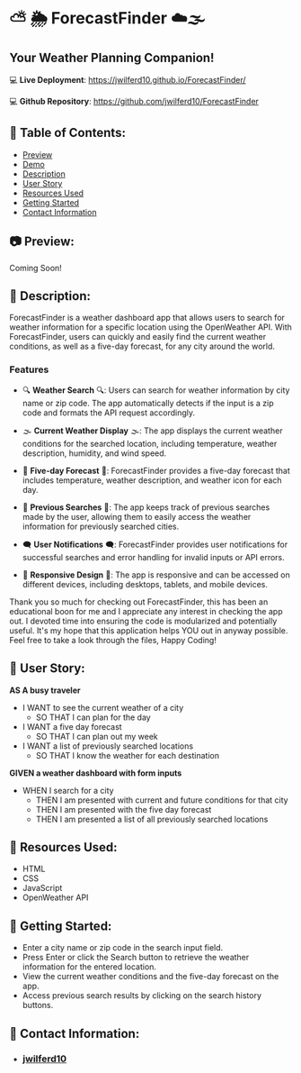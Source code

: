 # ⛅ 🌦️ ForecastFinder ☁️🌫️

## Your Weather Planning Companion!

:computer: **Live Deployment**: https://jwilferd10.github.io/ForecastFinder/

:computer: **Github Repository**: https://github.com/jwilferd10/ForecastFinder

## :open_file_folder: Table of Contents:
  - [Preview](#camera-preview)
  - [Demo](#movie_camera-demo)
  - [Description](#wave-description)
  - [User Story](#book-user-story)
  - [Resources Used](#floppy_disk-resources-used)
  - [Getting Started](#minidisc-getting-started)
  - [Contact Information](#e-mail-contact-information)

## :camera: Preview:
Coming Soon!

## :wave: Description: 
ForecastFinder is a weather dashboard app that allows users to search for weather information for a specific location using the OpenWeather API. With ForecastFinder, users can quickly and easily find the current weather conditions, as well as a five-day forecast, for any city around the world.

### Features
- 🔍 **Weather Search** 🔍: Users can search for weather information by city name or zip code. The app automatically detects if the input is a zip code and formats the API request accordingly.

- 🌫️ **Current Weather Display** 🌫️: The app displays the current weather conditions for the searched location, including temperature, weather description, humidity, and wind speed.

- 📆 **Five-day Forecast** 📆: ForecastFinder provides a five-day forecast that includes temperature, weather description, and weather icon for each day.

- 📍 **Previous Searches** 📍: The app keeps track of previous searches made by the user, allowing them to easily access the weather information for previously searched cities.

- 🗨️ **User Notifications** 🗨️: ForecastFinder provides user notifications for successful searches and error handling for invalid inputs or API errors.

- 📱 **Responsive Design** 📱: The app is responsive and can be accessed on different devices, including desktops, tablets, and mobile devices.

Thank you so much for checking out ForecastFinder, this has been an educational boon for me and I appreciate any interest in checking the app out. I devoted time into ensuring the code is modularized and potentially useful. It's my hope that this application helps YOU out in anyway possible. Feel free to take a look through the files, Happy Coding! 

## :book: User Story:
**AS A  busy traveler**
- I WANT to see the current weather of a city 
  - SO THAT I can plan for the day
- I WANT a five day forecast 
  - SO THAT I can plan out my week
- I WANT a list of previously searched locations
  - SO THAT I know the weather for each destination 

**GIVEN a weather dashboard with form inputs**
- WHEN I search for a city
  - THEN I am presented with current and future conditions for that city
  - THEN I am presented with the five day forecast 
  - THEN I am presented a list of all previously searched locations
  
## :floppy_disk: Resources Used:
- HTML
- CSS
- JavaScript
- OpenWeather API

## :minidisc: Getting Started:
   - Enter a city name or zip code in the search input field.
   - Press Enter or click the Search button to retrieve the weather information for the entered location.
   - View the current weather conditions and the five-day forecast on the app.
   - Access previous search results by clicking on the search history buttons.
  
## :e-mail: Contact Information:
- ### [jwilferd10](https://github.com/jwilferd10)
